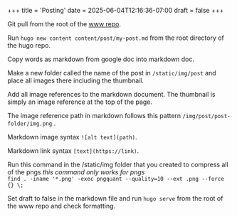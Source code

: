 +++
title = 'Posting'
date = 2025-06-04T12:16:36-07:00
draft = false
+++

Git pull from the root of the [www repo](https://github.com/nate0m/www).

Run `hugo new content content/post/my-post.md` from the root directory of the hugo repo. 

Copy words as markdown from google doc into markdown doc.

Make a new folder called the name of the post in `/static/img/post` and place all images there including the thumbnail.

Add all image references to the markdown document. The thumbnail is simply an image reference at the top of the page. 

The image reference path in markdown follows this pattern `/img/post/post-folder/img.png` . 

Markdown image syntax `![alt text](path)`. 

Markdown link syntax `[text](https://link)`.

Run this command in the /static/img folder that you created to compress all of the pngs *this command only works for pngs*   
`find . -iname '*.png' -exec pngquant --quality=10 --ext .png --force {} \;` 

Set draft to false in the markdown file and run `hugo serve` from the root of the www repo and check formatting.
